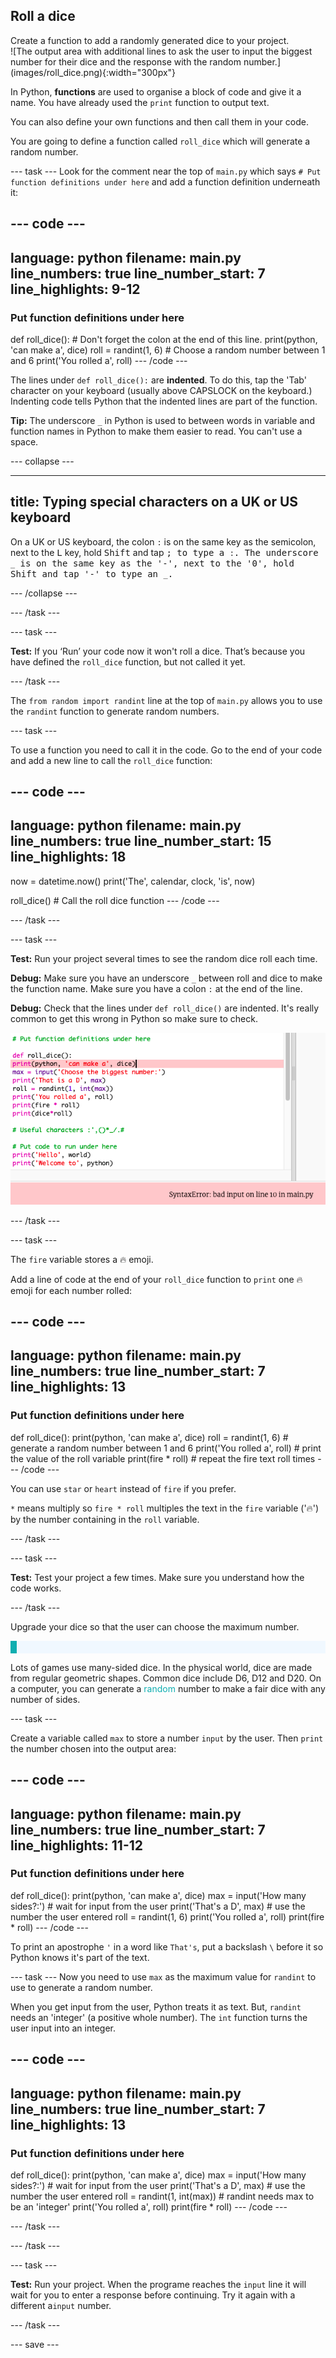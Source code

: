## Roll a dice

<div style="display: flex; flex-wrap: wrap">
<div style="flex-basis: 200px; flex-grow: 1; margin-right: 15px;">
Create a function to add a randomly generated dice to your project. 
</div>
<div>
![The output area with additional lines to ask the user to input the biggest number for their dice and the response with the random number.](images/roll_dice.png){:width="300px"}
</div>
</div>

In Python, **functions** are used to organise a block of code and give it a name. You have already used the `print` function to output text.

You can also define your own functions and then call them in your code.

You are going to define a function called `roll_dice` which will generate a random number.

--- task ---
Look for the comment near the top of `main.py` which says `# Put function definitions under here` and add a function definition underneath it:

--- code ---
---
language: python
filename: main.py
line_numbers: true
line_number_start: 7
line_highlights: 9-12
---
### Put function definitions under here

def roll_dice(): # Don't forget the colon at the end of this line.
  print(python, 'can make a', dice)
  roll = randint(1, 6) # Choose a random number between 1 and 6
  print('You rolled a', roll)
--- /code ---

The lines under `def roll_dice():` are **indented**. To do this, tap the 'Tab' character on your keyboard (usually above CAPSLOCK on the keyboard.) Indenting code tells Python that the indented lines are part of the function.

**Tip:** The underscore `_` in Python is used to between words in variable and function names in Python to make them easier to read. You can't use a space. 

--- collapse ---

---
title: Typing special characters on a UK or US keyboard
---

On a UK or US keyboard, the colon `:` is on the same key as the semicolon, next to the <kbd>L</kbd> key, hold <kbd>Shift</kbd> and tap <kbd>;<kbd> to type a `:`.
The underscore `_` is on the same key as the '-', next to the '0', hold <kbd>Shift</kbd> and tap '-' to type an `_`.

--- /collapse ---

--- /task ---

--- task ---

**Test:** If you ‘Run’ your code now it won't roll a dice. That’s because you have defined the `roll_dice` function, but not called it yet.

--- /task ---

The `from random import randint` line at the top of `main.py` allows you to use the `randint` function to generate random numbers. 

--- task ---

To use a function you need to call it in the code. Go to the end of your code and add a new line to call the `roll_dice` function:

--- code ---
---
language: python
filename: main.py
line_numbers: true
line_number_start: 15
line_highlights: 18
---
now = datetime.now() 
print('The', calendar, clock, 'is', now)

roll_dice() # Call the roll dice function
--- /code ---

--- /task ---

--- task ---

**Test:** Run your project several times to see the random dice roll each time. 

**Debug:** Make sure you have an underscore `_` between roll and dice to make the function name. Make sure you have a colon `:` at the end of the line.

**Debug:** Check that the lines under  `def roll_dice()` are indented. It's really common to get this wrong in Python so make sure to check.

![The Trinket editor showing the lines of code for the `roll_dice` function have not been indented. The code has been run and is highlighted on line 10, the first line that should be indented, with the error 'SyntaxError: bad input on line 10 in main.py'](images/indent_error.png)

--- /task ---

--- task ---

The `fire` variable stores a 🔥 emoji. 

Add a line of code at the end of your `roll_dice` function to `print` one 🔥 emoji for each number rolled: 
 
--- code ---
---
language: python
filename: main.py
line_numbers: true
line_number_start: 7
line_highlights: 13
---
### Put function definitions under here

def roll_dice():
  print(python, 'can make a', dice)
  roll = randint(1, 6) # generate a random number between 1 and 6
  print('You rolled a', roll) # print the value of the roll variable
  print(fire * roll) # repeat the fire text roll times
--- /code ---

You can use `star` or `heart` instead of `fire` if you prefer.

`*` means multiply so `fire * roll` multiples the text in the `fire` variable ('🔥') by the number containing in the `roll` variable.

--- /task ---

--- task ---

**Test:** Test your project a few times. Make sure you understand how the code works. 

--- /task ---

Upgrade your dice so that the user can choose the maximum number. 

<p style="border-left: solid; border-width:10px; border-color: #0faeb0; background-color: aliceblue; padding: 10px;">

Lots of games use many-sided dice. In the physical world, dice are made from regular geometric shapes. Common dice include D6, D12 and D20. On a computer, you can generate a <span style="color: #0faeb0">random</span> number to make a fair dice with any number of sides.</p>

--- task ---

Create a variable called `max` to store a number `input` by the user. Then `print` the number chosen into the output area: 

--- code ---
---
language: python
filename: main.py
line_numbers: true
line_number_start: 7
line_highlights: 11-12
---
### Put function definitions under here

def roll_dice():
  print(python, 'can make a', dice)
  max = input('How many sides?:') # wait for input from the user
  print('That\'s a D', max) # use the number the user entered
  roll = randint(1, 6) 
  print('You rolled a', roll)
  print(fire * roll)
--- /code ---

To print an apostrophe `'` in a word like `That's`, put a backslash `\` before it so Python knows it's part of the text.

--- task ---
Now you need to use `max` as the maximum value for `randint` to use to generate a random number. 

When you get input from the user, Python treats it as text. But, `randint` needs an 'integer' (a positive whole number). The `int` function turns the user input into an integer.

--- code ---
---
language: python
filename: main.py
line_numbers: true
line_number_start: 7
line_highlights: 13
---
### Put function definitions under here

def roll_dice():
  print(python, 'can make a', dice)
  max = input('How many sides?:') # wait for input from the user
  print('That\'s a D', max) # use the number the user entered
  roll = randint(1, int(max)) # randint needs max to be an 'integer'
  print('You rolled a', roll)
  print(fire * roll)
--- /code ---

--- /task ---

--- /task ---

--- task ---

**Test:** Run your project. When the programe reaches the `input` line it will wait for you to enter a response before continuing. Try it again with a different a`input` number. 

--- /task ---

--- save ---
